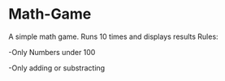 # Math-Game
A simple math game. Runs 10 times and displays results 
Rules:

-Only Numbers under 100

-Only adding or substracting
